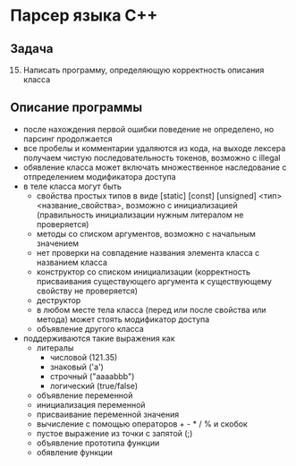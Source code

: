 # Парсер языка C++

## Задача

15. Написать программу, определяющую корректность описания класса

## Описание программы

- после нахождения первой ошибки поведение не определено, но парсинг продолжается
- все пробелы и комментарии удаляются из кода, на выходе лексера получаем чистую последовательность токенов, возможно с illegal
- обявление класса может включать множественное наследование с отпределением модификатора доступа
- в теле класса могут быть
  - свойства простых типов в виде [static] [const] [unsigned] <тип> <название_свойства>, возможно c инициализацией (правильность инициализации нужным литералом не проверяется)
  - методы со списком аргументов, возможно с начальным значением
  - нет проверки на совпадение названия элемента класса с названием класса
  - конструктор со списком инициализации (корректность присваивания существующего аргумента к существующему свойству не проверяется)
  - деструктор
  - в любом месте тела класса (перед или после свойства или метода) может стоять модификатор доступа
  - объявление другого класса
- поддерживаются такие выражения как
  - литералы
    - числовой (121.35)
    - знаковый ('a')
    - строчный ("aaaabbb")
    - логический (true/false)
  - объявление переменной
  - инициализация переменной
  - присваивание переменной значения
  - вычисление с помощью операторов + - \* / % и скобок
  - пустое выражение из точки с запятой (;)
  - объявление прототипа функции
  - обявление функции
